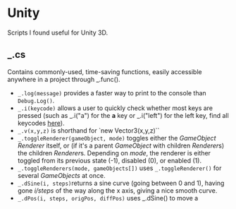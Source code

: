 # Unity
Scripts I found useful for Unity 3D.
## _.cs
Contains commonly-used, time-saving functions, easily accessible anywhere in a project through _.func().
* `_.log(message)` provides a faster way to print to the console than `Debug.Log()`.
* `_.i(keycode)` allows a user to quickly check whether most keys are pressed (such as _.i("a") for the **a** key or _.i("left") for the left key, find all keycodes [here](https://docs.unity3d.com/ScriptReference/KeyCode.html)).
* `_.v(x,y,z)` is shorthand for `new Vector3(x,y,z)``
* `_.toggleRenderer(gameObject, mode)` toggles either the *GameObject* *Renderer* itself, or (if it's a parent *GameObject* with children *Renderer*s) the children *Renderer*s. Depending on *mode*, the renderer is either toggled from its previous state (-1), disabled (0), or enabled (1).
* `_.toggleRenderers(mode, gameObjects[])` uses `_.toggleRenderer()` for several *GameObjects* at once.
* `_.dSine(i, steps)`returns a sine curve (going between 0 and 1), having gone *i/steps* of the way along the x axis, giving a nice smooth curve.
* `_.dPos(i, steps, origPos, diffPos)` uses _.dSine() to move a 

<!--stackedit_data:
eyJoaXN0b3J5IjpbLTExMTc5MjY2NjcsMTE0MjU5OTQ4NSwtMT
gxMzYwODMsLTEwNTcwMTM4ODZdfQ==
-->